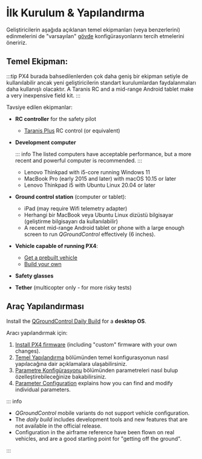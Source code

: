 # İlk Kurulum & Yapılandırma

Geliştiricilerin aşağıda açıklanan temel ekipmanları (veya benzerlerini) edinmelerini de "varsayılan" [gövde](../airframes/airframe_reference.md) konfigürasyonlarını tercih etmelerini öneririz.

## Temel Ekipman:

:::tip
PX4 burada bahsedilenlerden çok daha geniş bir ekipman setiyle de kullanılabilir ancak yeni geliştiricilerin standart kurulumlardan faydalanmaları daha kullanışlı olacaktır.
A Taranis RC and a mid-range Android tablet make a very inexpensive field kit.
:::

Tavsiye edilen ekipmanlar:

- **RC controller** for the safety pilot
  - [Taranis Plus](https://www.frsky-rc.com/product/taranis-x9d-plus-2/) RC control (or equivalent)
- **Development computer**

  ::: info
The listed computers have acceptable performance, but a more recent and powerful computer is recommended.
:::

  - Lenovo Thinkpad with i5-core running Windows 11
  - MacBook Pro (early 2015 and later) with macOS 10.15 or later
  - Lenovo Thinkpad i5 with Ubuntu Linux 20.04 or later

- **Ground control station** (computer or tablet):
  - iPad (may require Wifi telemetry adapter)
  - Herhangi bir MacBook veya Ubuntu Linux dizüstü bilgisayar (geliştirme bilgisayarı da kullanılabilir)
  - A recent mid-range Android tablet or phone with a large enough screen to run _QGroundControl_ effectively (6 inches).
- **Vehicle capable of running PX4**:
  - [Get a prebuilt vehicle](../complete_vehicles_mc/index.md)
  - [Build your own](../frames_multicopter/kits.md)
- **Safety glasses**
- **Tether** (multicopter only - for more risky tests)

## Araç Yapılandırması

Install the [QGroundControl Daily Build](../dev_setup/qgc_daily_build.md) for a **desktop OS**.

Aracı yapılandırmak için:

1. [Install PX4 firmware](../config/firmware.md#installing-px4-main-beta-or-custom-firmware) (including "custom" firmware with your own changes).
1. [Temel Yapılandırma](../config/README.md) bölümünden temel konfigurasyonun nasıl yapılacağına dair açıklamalara ulaşabilirsiniz.
1. [Parametre Konfigürasyonu](../advanced_config/parameters.md) bölümünden parametreleri nasıl bulup özelleştirebileceğinize bakabilirsiniz.
1. [Parameter Configuration](../advanced_config/parameters.md) explains how you can find and modify individual parameters.

::: info

- _QGroundControl_ mobile variants do not support vehicle configuration.
- The _daily build_ includes development tools and new features that are not available in the official release.
- Configuration in the airframe reference have been flown on real vehicles, and are a good starting point for "getting off the ground".

:::
